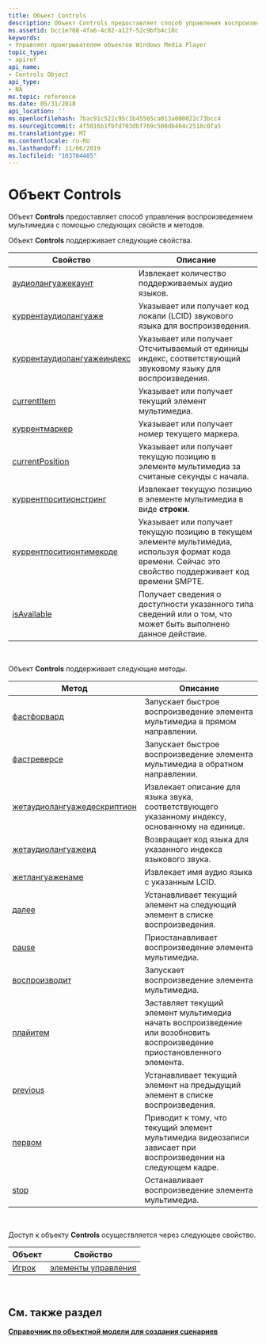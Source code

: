 ```yaml
---
title: Объект Controls
description: Объект Controls предоставляет способ управления воспроизведением мультимедиа с помощью следующих свойств и методов.
ms.assetid: bcc1e768-4fa6-4c82-a12f-52c9bfb4c10c
keywords:
- Управляет проигрывателем объектов Windows Media Player
topic_type:
- apiref
api_name:
- Controls Object
api_type:
- NA
ms.topic: reference
ms.date: 05/31/2018
api_location: ''
ms.openlocfilehash: 7bac91c522c95c1b45565ca013a000022c73bcc4
ms.sourcegitcommit: 4f5016b1fbfd703dbf769c508db464c2518c0fa5
ms.translationtype: MT
ms.contentlocale: ru-RU
ms.lasthandoff: 11/06/2019
ms.locfileid: "103784485"
---
```

# <a name="controls-object"></a>Объект Controls

Объект **Controls** предоставляет способ управления воспроизведением мультимедиа с помощью следующих свойств и методов.

Объект **Controls** поддерживает следующие свойства.



| Свойство                                                            | Описание                                                                                                                                       |
|---------------------------------------------------------------------|---------------------------------------------------------------------------------------------------------------------------------------------------|
| [аудиолангуажекаунт](controls-audiolanguagecount.md)               | Извлекает количество поддерживаемых аудио языков.                                                                                                |
| [куррентаудиолангуаже](controls-currentaudiolanguage.md)           | Указывает или получает код локали (LCID) звукового языка для воспроизведения.                                                            |
| [куррентаудиолангуажеиндекс](controls-currentaudiolanguageindex.md) | Указывает или получает Отсчитываемый от единицы индекс, соответствующий звуковому языку для воспроизведения.                                                   |
| [currentItem](controls-currentitem.md)                             | Указывает или получает текущий элемент мультимедиа.                                                                                                    |
| [куррентмаркер](controls-currentmarker.md)                         | Указывает или получает номер текущего маркера.                                                                                                 |
| [currentPosition](controls-currentposition.md)                     | Указывает или получает текущую позицию в элементе мультимедиа за считаные секунды с начала.                                                      |
| [куррентпоситионстринг](controls-currentpositionstring.md)         | Извлекает текущую позицию в элементе мультимедиа в виде **строки**.                                                                                 |
| [куррентпоситионтимекоде](controls-currentpositiontimecode.md)     | Указывает или получает текущую позицию в текущем элементе мультимедиа, используя формат кода времени. Сейчас это свойство поддерживает код времени SMPTE. |
| [isAvailable](controls-isavailable.md)                             | Получает сведения о доступности указанного типа сведений или о том, что может быть выполнено данное действие.                                                |



 

Объект **Controls** поддерживает следующие методы.



| Метод                                                                  | Описание                                                                                      |
|-------------------------------------------------------------------------|--------------------------------------------------------------------------------------------------|
| [фастфорвард](controls-fastforward.md)                                 | Запускает быстрое воспроизведение элемента мультимедиа в прямом направлении.                                     |
| [фастреверсе](controls-fastreverse.md)                                 | Запускает быстрое воспроизведение элемента мультимедиа в обратном направлении.                                     |
| [жетаудиолангуажедескриптион](controls-getaudiolanguagedescription.md) | Извлекает описание для языка звука, соответствующего указанному индексу, основанному на единице. |
| [жетаудиолангуажеид](controls-getaudiolanguageid.md)                   | Возвращает код языка для указанного индекса языкового звука.                                         |
| [жетлангуаженаме](controls-getlanguagename.md)                         | Извлекает имя аудио языка с указанным LCID.                                |
| [далее](controls-next.md)                                               | Устанавливает текущий элемент на следующий элемент в списке воспроизведения.                                          |
| [pause](controls-pause.md)                                             | Приостанавливает воспроизведение элемента мультимедиа.                                                            |
| [воспроизводит](controls-play.md)                                               | Запускает воспроизведение элемента мультимедиа.                                                          |
| [плайитем](controls-playitem.md)                                       | Заставляет текущий элемент мультимедиа начать воспроизведение или возобновить воспроизведение приостановленного элемента.                |
| [previous](controls-previous.md)                                       | Устанавливает текущий элемент на предыдущий элемент в списке воспроизведения.                                      |
| [первом](controls-step.md)                                               | Приводит к тому, что текущий элемент мультимедиа видеозаписи зависает при воспроизведении на следующем кадре.                        |
| [stop](controls-stop.md)                                               | Останавливает воспроизведение элемента мультимедиа.                                                             |



 

Доступ к объекту **Controls** осуществляется через следующее свойство.



| Объект                      | Свойство                        |
|-----------------------------|---------------------------------|
| [Игрок](player-object.md) | [элементы управления](player-controls.md) |



 

## <a name="see-also"></a>См. также раздел

<dl> <dt>

[**Справочник по объектной модели для создания сценариев**](object-model-reference-for-scripting.md)
</dt> </dl>

 

 




